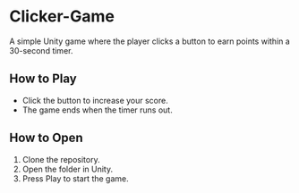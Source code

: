 # Clicker-Game

A simple Unity game where the player clicks a button to earn points within a 30-second timer.

## How to Play
- Click the button to increase your score.
- The game ends when the timer runs out.

## How to Open
1. Clone the repository.
2. Open the folder in Unity.
3. Press Play to start the game.
